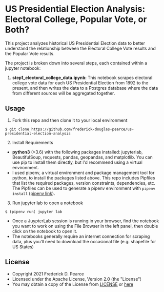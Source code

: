 US Presidential Election Analysis: Electoral College, Popular Vote, or Both?
======
This project analyzes historical US Presidential Election data to better understand the relationship between the Electoral College Vote results and the Popular Vote results.

The project is broken down into several steps, each contained within a jupyter notebook:
  1. **step1_electoral_college_data.ipynb**: This notebook scrapes electoral college vote data for each US Presidential Election from 1892 to the present, and then writes the data to a Postgres database where the data from different sources will be aggregated together.


## Usage
1. Fork this repo and then clone it to your local environment

```
$ git clone https://github.com/frederick-douglas-pearce/us-presidential-election-analysis
```

2. Install Requirements
  * **python3** (>3.6) with the following packages installed: jupyterlab, BeautifulSoup, requests, pandas, geopandas, and matplotlib. You can use pip to install them directly, but I'd recommend using a virtual environment.
  * I used pipenv, a virtual environment and package management tool for python, to install the packages listed above. This repo includes Pipfiles that list the required packages, version constraints, dependencies, etc. The Pipfiles can be used to generate a pipenv environment with `pipenv install` ([pipenv link](https://pipenv.pypa.io/en/latest/)).

3. Run jupyter lab to open a notebook

```
$ (pipenv run) jupyter lab
```
  * Once a JuypterLab session is running in your browser, find the notebook you want to work on using the File Browser in the left panel, then double click on the notebook to open it.
  * The notebooks generally require an internet connection for scraping data, plus you'll need to download the occasional file (e.g. shapefile for US States)


## License
* Copyright 2021 Frederick D. Pearce
* Licensed under the Apache License, Version 2.0 (the "License")
* You may obtain a copy of the License from
[LICENSE](https://github.com/frederick-douglas-pearce/us-presidential-election-analysis) or
[here](http://www.apache.org/licenses/LICENSE-2.0)
 